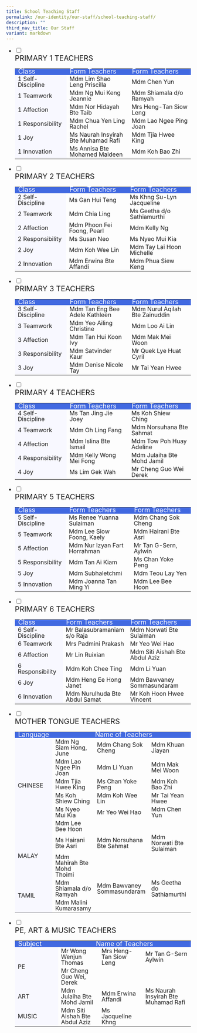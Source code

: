 ```yaml
---
title: School Teaching Staff
permalink: /our-identity/our-staff/school-teaching-staff/
description: ""
third_nav_title: Our Staff
variant: markdown
---
```

<ul class="jekyllcodex_accordion">
		 <li>
    <input id="accordion1" type="checkbox" style="background-color:&nbsp;#ccc;">
		<label for="accordion1"><div style="font-size:20px">PRIMARY 1 TEACHERS</div></label>
    <div>
			<table>
<tbody style="font-size:16px">
  <tr style="line-height:10px; background-color:royalblue; font-size:18px; color:white">
    <td width="150">Class</td>
    <td width="250">Form Teachers</td>
    <td width="250">Form Teachers</td>
  </tr>
  <tr style="line-height:1">
    <td style="background-color:ghostwhite">1 Self-Discipline</td>
    <td>Mdm Lim Shao Leng Priscilla</td>
    <td>Mdm Chen Yun</td>
  </tr>
  <tr style="line-height:1">
    <td style="background-color:ghostwhite">1 Teamwork</td>
    <td>Mdm Ng Mui Keng Jeannie</td>
    <td>Mdm Shiamala d/o Ramyah</td>
  </tr>
  <tr style="line-height:1">
    <td style="background-color:ghostwhite">1 Affection</td>
    <td>Mdm Nor Hidayah Bte Taib</td>
    <td>Mrs Heng-Tan Siow Leng</td>
  </tr>
  <tr style="line-height:1">
    <td style="background-color:ghostwhite">1 Responsibility</td>
    <td>Mdm Chua Yen Ling Rachel</td>
    <td>Mdm Lao Ngee Ping Joan</td>
  </tr>
  <tr style="line-height:1">
    <td style="background-color:ghostwhite">1 Joy</td>
    <td>Ms Naurah Insyirah Bte Muhamad Rafi</td>
    <td>Mdm Tjia Hwee King</td>
  </tr>
  <tr style="line-height:1">
    <td style="background-color:ghostwhite">1 Innovation</td>
    <td>Ms Annisa Bte Mohamed Maideen</td>
    <td>Mdm Koh Bao Zhi</td>
  </tr>
</tbody>
</table>
    </div>
	</li>
		 <li>
    <input id="accordion2" type="checkbox" style="background-color:&nbsp;#ccc;">
		<label for="accordion2"><div style="font-size:20px">PRIMARY 2 TEACHERS</div></label>
    <div>
			<table>
	<tbody style="font-size:16px">
  <tr style="line-height:10px; background-color:royalblue; font-size:18px; color:white">
    <td width="150">Class</td>
   <td width="250">Form Teachers</td>
    <td width="250">Form Teachers</td>
  </tr>
  <tr style="line-height:1">
    <td style="background-color:ghostwhite">2 Self-Discipline</td>
    <td>Ms Gan Hui Teng</td>
    <td>Ms Khng Su-Lyn Jacqueline</td>
  </tr>
  <tr style="line-height:1">
    <td style="background-color:ghostwhite">2 Teamwork</td>
    <td>Mdm Chia Ling</td>
    <td>Ms Geetha d/o Sathiamurthi</td>
  </tr>
  <tr style="line-height:1">
    <td style="background-color:ghostwhite">2 Affection</td>
    <td>Mdm Phoon Fei Foong, Pearl</td>
    <td>Mdm Kelly Ng</td>
  </tr>
  <tr style="line-height:1">
    <td style="background-color:ghostwhite">2 Responsibility</td>
    <td>Ms Susan Neo</td>
    <td>Ms Nyeo Mui Kia</td>
  </tr>
  <tr style="line-height:1">
    <td style="background-color:ghostwhite">2 Joy</td>
    <td>Mdm Koh Wee Lin</td>
    <td>Mdm Tay Lai Hoon Michelle</td>
  </tr>
  <tr style="line-height:1">
    <td style="background-color:ghostwhite">2 Innovation</td>
    <td>Mdm Erwina Bte Affandi</td>
    <td>Mdm Phua Siew Keng</td>
  </tr>
</tbody>
</table>
    </div>
	</li>
	 <li>
    <input id="accordion3" type="checkbox" style="background-color:&nbsp;#ccc;">
		<label for="accordion3"><div style="font-size:20px">PRIMARY 3 TEACHERS</div></label>
    <div>
			<table>
	<tbody style="font-size:16px">
  <tr style="line-height:10px; background-color:royalblue; font-size:18px; color:white">
    <td width="150">Class</td>
    <td width="250">Form Teachers</td>
    <td width="250">Form Teachers</td>
  </tr>
  <tr style="line-height:1">
    <td style="background-color:ghostwhite">3 Self-Discipline</td>
    <td>Mdm Tan Eng Bee Adele Kathleen</td>
    <td>Mdm Nurul Aqilah Bte Zainuddin</td>
  </tr>
  <tr style="line-height:1">
    <td style="background-color:ghostwhite">3 Teamwork</td>
    <td>Mdm Yeo Ailing Christine</td>
    <td>Mdm Loo Ai Lin</td>
  </tr>
  <tr style="line-height:1">
    <td style="background-color:ghostwhite">3 Affection</td>
    <td>Mdm Tan Hui Koon Ivy</td>
    <td>Mdm Mak Mei Woon</td>
  </tr>
  <tr style="line-height:1">
    <td style="background-color:ghostwhite">3 Responsibility</td>
    <td>Mdm Satvinder Kaur</td>
    <td>Mr Quek Lye Huat Cyril</td>
  </tr>
  <tr style="line-height:1">
    <td style="background-color:ghostwhite">3 Joy</td>
    <td>Mdm Denise Nicole Tay</td>
    <td>Mr Tai Yean Hwee</td>
  </tr>
</tbody>
</table>
    </div>
	</li>
	 <li>
    <input id="accordion4" type="checkbox" style="background-color:&nbsp;#ccc;">
		<label for="accordion4"><div style="font-size:20px">PRIMARY 4 TEACHERS</div></label>
    <div>
			<table>
				<tbody style="font-size:16px">
  <tr style="line-height:10px; background-color:royalblue; font-size:18px; color:white">
    <td width="150">Class</td>
    <td width="250">Form Teachers</td>
    <td width="250">Form Teachers</td>
  </tr>
  <tr style="line-height:1">
    <td style="background-color:ghostwhite">4 Self-Discipline</td>
    <td>Ms Tan Jing Jie Joey</td>
    <td>Ms Koh Shiew Ching</td>
  </tr>
  <tr style="line-height:1">
    <td style="background-color:ghostwhite">4 Teamwork</td>
    <td>Mdm Oh Ling Fang</td>
    <td>Mdm Norsuhana Bte Sahmat</td>
  </tr>
  <tr style="line-height:1">
    <td style="background-color:ghostwhite">4 Affection</td>
    <td>Mdm Islina Bte Ismail</td>
    <td>Mdm Tow Poh Huay Adeline</td>
  </tr>
  <tr style="line-height:1">
    <td style="background-color:ghostwhite">4 Responsibility</td>
    <td>Mdm Kelly Wong Mei Fong</td>
    <td>Mdm Julaiha Bte Mohd Jamil</td>
  </tr>
  <tr style="line-height:1">
    <td style="background-color:ghostwhite">4 Joy</td>
    <td>Ms Lim Gek Wah</td>
    <td>Mr Cheng Guo Wei Derek</td>
  </tr>
</tbody>
</table>
    </div>
	</li>
	<li>
    <input id="accordion5" type="checkbox">
	<label for="accordion5"><div style="font-size:20px">PRIMARY 5 TEACHERS</div></label>
    <div>
      <table>
	<tbody style="font-size:16px">
  <tr style="line-height:10px; background-color:royalblue; font-size:18px; color:white">
    <td width="150">Class</td>
    <td width="250">Form Teachers</td>
    <td width="250">Form Teachers</td>
  </tr>
  <tr style="line-height:1">
    <td style="background-color:ghostwhite">5 Self-Discipline</td>
    <td>Ms Renee Yuanna Sulaiman</td>
    <td>Mdm Chang Sok Cheng</td>
  </tr>
  <tr style="line-height:1">
    <td style="background-color:ghostwhite">5 Teamwork</td>
    <td>Mdm Lee Siow Foong, Kaely</td>
    <td>Mdm Hairani Bte Asri</td>
  </tr>
  <tr style="line-height:1">
    <td style="background-color:ghostwhite">5 Affection</td>
    <td>Mdm Nur Izyan Fart Horrahman</td>
    <td>Mr Tan G-Sern, Aylwin</td>
  </tr>
  <tr style="line-height:1">
    <td style="background-color:ghostwhite">5 Responsibility</td>
    <td>Mdm Tan Ai Kiam</td>
    <td>Ms Chan Yoke Peng</td>
  </tr>
  <tr style="line-height:1">
    <td style="background-color:ghostwhite">5 Joy</td>
    <td>Mdm Subhaletchmi</td>
    <td>Mdm Teou Lay Yen</td>
  </tr>
  <tr style="line-height:1">
    <td style="background-color:ghostwhite">5 Innovation</td>
    <td>Mdm Joanna Tan Ming Yi</td>
    <td>Mdm Lee Bee Hoon</td>
  </tr>
</tbody>
</table>
    </div>
	</li>
  <li>
    <input id="accordion6" type="checkbox" style="background-color:&nbsp;#ccc;">
		<label for="accordion6"><div style="font-size:20px">PRIMARY 6 TEACHERS</div></label>
    <div>
			<table>
<tbody style="font-size:16px">
  <tr style="line-height:10px; background-color:royalblue; font-size:18px; color:white">
    <td width="150">Class</td>
    <td width="250">Form Teachers</td>
    <td width="250">Form Teachers</td>
  </tr>
  <tr style="line-height:1">
    <td style="background-color:ghostwhite">6 Self-Discipline</td>
    <td>Mr Balasubramaniam s/o Raja</td>
    <td>Mdm Norwati  Bte Sulaiman</td>
  </tr>
  <tr style="line-height:1">
    <td style="background-color:ghostwhite">6 Teamwork</td>
    <td>Mrs Padmini Prakash</td>
    <td>Mr Yeo Wei Hao</td>
  </tr>
  <tr style="line-height:1">
    <td style="background-color:ghostwhite">6 Affection</td>
    <td>Mr Lin Ruixian</td>
    <td>Mdm Siti Aishah Bte Abdul Aziz</td>
  </tr>
  <tr style="line-height:1">
    <td style="background-color:ghostwhite">6 Responsibility</td>
    <td>Mdm Koh Chee Ting</td>
    <td>Mdm Li Yuan</td>
  </tr>
  <tr style="line-height:1">
    <td style="background-color:ghostwhite">6 Joy</td>
    <td>Mdm Heng Ee Hong Janet</td>
    <td>Mdm Bawvaney Sommasundaram</td>
  </tr>
  <tr style="line-height:1">
    <td style="background-color:ghostwhite">6 Innovation</td>
    <td>Mdm Nurulhuda Bte Abdul Samat</td>
    <td>Mr Koh Hoon Hwee Vincent</td>
  </tr>
</tbody>
</table>
    </div>
	</li>
	<li>
    <input id="accordion7" type="checkbox">
    <label for="accordion7"><div style="font-size:20px">MOTHER TONGUE TEACHERS</div></label>
    <div>
      <table>
<tbody style="font-size:16px">
  <tr style="line-height:10px; background-color:royalblue; font-size:18px; color:white">
    <td width="100">Language</td>
    <td colspan="4;" style="text-align:center">Name of Teachers</td>
  </tr>
  <tr style="line-height:1">
    <td rowspan="6" style="background-color:ghostwhite">CHINESE</td>
    <td>Mdm Ng Siam Hong, June</td>
		<td>Mdm Chang Sok Cheng</td>
		<td>Mdm Khuan Jiayan</td>		
	</tr>
	<tr style="line-height:1">
		<td>Mdm Lao Ngee Pin Joan</td>
		<td>Mdm Li Yuan</td>
		<td>Mdm Mak Mei Woon</td>
  </tr>
		<tr style="line-height:1">
		<td>Mdm Tjia Hwee King</td>
		<td>Ms Chan Yoke Peng</td>
		<td>Mdm Koh Bao Zhi</td>
  </tr>
		<tr style="line-height:1">
		<td>Ms Koh Shiew Ching</td>
		<td>Mdm Koh Wee Lin</td>
		<td>Mr Tai Yean Hwee</td>
  </tr>
		<tr style="line-height:1">
		<td>Ms Nyeo Mui Kia</td>
		<td>Mr Yeo Wei Hao</td>
		<td>Mdm Chen Yun</td>
  </tr>
	<tr style="line-height:1">
		<td>Mdm Lee Bee Hoon</td>
		<td></td>
		<td></td>
	</tr>
  <tr style="line-height:1">
     <td rowspan="2" style="background-color:ghostwhite">MALAY</td>
		<td>Ms Hairani Bte Asri</td>
		<td>Mdm Norsuhana Bte Sahmat</td>
		<td>Mdm Norwati Bte Sulaiman</td>
  </tr>
	<tr style="line-height:1">
		<td>Mdm Mahirah Bte Mohd Thoimi</td>
		<td></td>
		<td></td>
  </tr>
	<tr style="line-height:1">
	  <td rowspan="2" style="border:0px; background-color:ghostwhite">TAMIL</td>
		<td>Mdm Shiamala d/o Ramyah</td>
		<td>Mdm Bawvaney Sommasundaram</td>
		<td>Ms Geetha do Sathiamurthi</td>
  </tr>
	<tr style="line-height:1">
		<td>Mdm Malini Kumarasamy</td>
		<td></td>
		<td></td>
		<td></td>
  </tr>
</tbody>
</table>
    </div>
	</li>
	<li>
    <input id="accordion8" type="checkbox">
	<label for="accordion8"><div style="font-size:20px">PE, ART &amp; MUSIC TEACHERS</div></label>
    <div>
			<table>
				<tbody style="font-size:16px">
  <tr style="line-height:10px; background-color:royalblue; font-size:18px; color:white">
    <td width="100">Subject</td>
    <td colspan="4;" style="text-align:center">Name of Teachers</td>
  </tr>
  <tr style="line-height:1">
    <td rowspan="3" style="background-color:ghostwhite">PE</td>
    <td>Mr Wong Wenjun Thomas</td>
		<td>Mrs Heng-Tan Siow Leng</td>
		<td>Mr Tan G-Sern Aylwin</td>		
	</tr>
	<tr style="line-height:1">
		<td>Mr Cheng Guo Wei, Derek</td>
		<td></td>
		<td></td>
  </tr>
		<tr style="line-height:1">
	</tr>
  <tr style="line-height:1">
     <td rowspan="1" style="background-color:ghostwhite">ART</td>
		<td>Mdm Julaiha Bte Mohd Jamil</td>
		<td>Mdm Erwina Affandi</td>
		<td>Ms Naurah Insyirah Bte Muhamad Rafi</td>
  </tr>
	<tr style="line-height:1">
	  <td rowspan="1" style="background-color:ghostwhite">MUSIC</td>
		<td>Mdm Siti Aishah Bte Abdul Aziz</td>
		<td>Ms Jacqueline Khng</td>
		<td></td>
  </tr>
</tbody>
</table>
    </div>
	</li>
</ul>